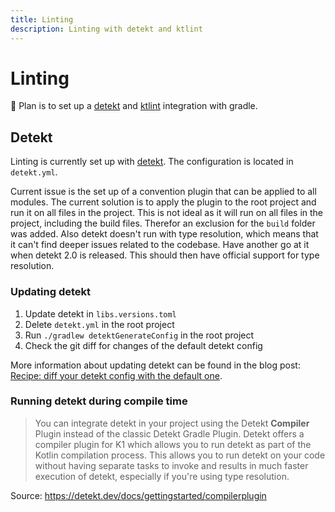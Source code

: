 ```yaml
---
title: Linting
description: Linting with detekt and ktlint
---
```


# Linting

:construction: Plan is to set up a [detekt](https://detekt.dev/) and [ktlint](https://github.com/JLLeitschuh/ktlint-gradle) integration with
gradle.

## Detekt

Linting is currently set up with [detekt](https://detekt.github.io/detekt/). The configuration is located in `detekt.yml`.

Current issue is the set up of a convention plugin that can be applied to all modules. The current solution is to apply the plugin to the
root project and run it on all files in the project. This is not ideal as it will run on all files in the project, including the build
files. Therefor an exclusion for the `build` folder was added. Also detekt doesn't run with type resolution, which means that it can't find
deeper issues related to the codebase. Have another go at it when detekt 2.0 is released. This should then have official support for type
resolution.

### Updating detekt

1. Update detekt in `libs.versions.toml`
2. Delete `detekt.yml` in the root project
3. Run `./gradlew detektGenerateConfig` in the root project
4. Check the git diff for changes of the default detekt config

More information about updating detekt can be found in the blog post: [Recipe: diff your detekt config with the default one][detektDiff].


[detektDiff]: https://detekt.dev/blog/2020/09/27/additional-diff-config-task/

### Running detekt during compile time

> You can integrate detekt in your project using the Detekt **Compiler** Plugin instead of the classic Detekt Gradle Plugin. Detekt offers a
> compiler plugin for K1 which allows you to run detekt as part of the Kotlin compilation process. This allows you to run detekt on your code
> without having separate tasks to invoke and results in much faster execution of detekt, especially if you're using type resolution.

Source: https://detekt.dev/docs/gettingstarted/compilerplugin
